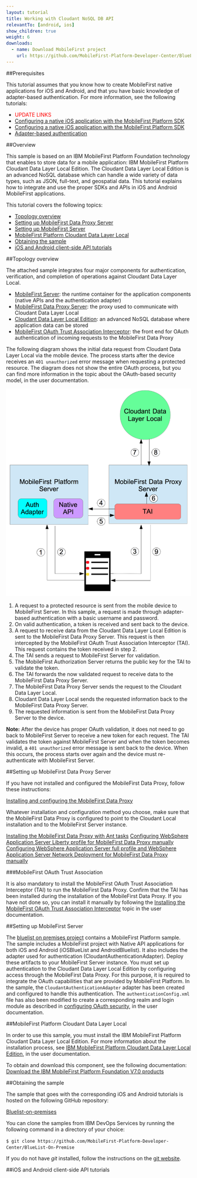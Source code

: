 ```yaml
---
layout: tutorial
title: Working with Cloudant NoSQL DB API
relevantTo: [android, ios]
show_children: true
weight: 6
downloads:
  - name: Download MobileFirst project
    url: https://github.com/MobileFirst-Platform-Developer-Center/BlueList-On-Premise
---
```



##Prerequisites

This tutorial assumes that you know how to create MobileFirst native applications for iOS and Android, and that you have basic knowledge of adapter-based authentication. For more information, see the following tutorials:

* <span style="color:red">UPDATE LINKS</span>
* [Configuring a native iOS application with the MobileFirst Platform SDK](../../configuring-the-mfpf-sdk/configuring-a-native-ios-application-with-the-mfp-sdk/)
* [Configuring a native iOS application with the MobileFirst Platform SDK](../../configuring-the-mfpf-sdk/configuring-a-native-android-application-with-the-mfp-sdk/)
* [Adapter-based authentication](../../authentication-security/adapter-based-authentication/)


##Overview

This sample is based on an IBM MobileFirst Platform Foundation technology that enables to store data for a mobile application: IBM MobileFirst Platform Cloudant Data Layer Local Edition. The Cloudant Data Layer Local Edition is an advanced NoSQL database which can handle a wide variety of data types, such as JSON, full-text, and geospatial data. This tutorial explains how to integrate and use the proper SDKs and APIs in iOS and Android MobileFirst applications.

This tutorial covers the following topics:

* [Topology overview](#topology-overview)
* [Setting up MobileFirst Data Proxy Server](#setting-up-mobilefirst-data-proxy-server)
* [Setting up MobileFirst Server](#setting-up-mobilefirst-server)
* [MobileFirst Platform Cloudant Data Layer Local](#mobilefirst-platform-cloudant-data-layer-local)
* [Obtaining the sample](#obtaining-the-sample)
* [iOS and Android client-side API tutorials](#ios-and-android-client-side-api-tutorials)


##Topology overview

The attached sample integrates four major components for authentication, verification, and completion of operations against Cloudant Data Layer Local.

* [MobileFirst Server](#mfpServer): the runtime container for the application components (native APIs and the authentication adapter)
* [MobileFirst Data Proxy Server](#dataProxy): the proxy used to communicate with Cloudant Data Layer Local
* [Cloudant Data Layer Local Edition](#cloudant): an advanced NoSQL database where application data can be stored
* [MobileFirst OAuth Trust Association Interceptor](#tai): the front end for OAuth authentication of incoming requests to the MobileFirst Data Proxy

The following diagram shows the initial data request from Cloudant Data Layer Local via the mobile device. The process starts after the device receives an `401 unauthorized` error message when requesting a protected resource. The diagram does not show the entire OAuth process, but you can find more information in the topic about the OAuth-based security model, in the user documentation.

![BlueList Topology](bluelist-topology.png "BlueList Topology")

1. A request to a protected resource is sent from the mobile device to MobileFirst Server. In this sample, a request is made through adapter-based authentication with a basic username and password.
2. On valid authentication, a token is received and sent back to the device.
3. A request to receive data from the Cloudant Data Layer Local Edition is sent to the MobileFirst Data Proxy Server. This request is then intercepted by the MobileFirst OAuth Trust Association Interceptor (TAI). This request contains the token received in step 2.
4. The TAI sends a request to MobileFirst Server for validation.
5. The MobileFirst Authorization Server returns the public key for the TAI to validate the token.
6. The TAI forwards the now validated request to receive data to the MobileFirst Data Proxy Server.
7. The MobileFirst Data Proxy Server sends the request to the Cloudant Data Layer Local.
8. Cloudant Data Layer Local sends the requested information back to the MobileFirst Data Proxy Server.
9. The requested information is sent from the MobileFirst Data Proxy Server to the device.

**Note:** After the device has proper OAuth validation, it does not need to go back to MobileFirst Server to receive a new token for each request. The TAI validates the token against MobileFirst Server and when the token becomes invalid, a `401 unauthorized` error message is sent back to the device.  When this occurs, the process starts over again and the device must re-authenticate with MobileFirst Server.


##Setting up MobileFirst Data Proxy Server

If you have not installed and configured the MobileFirst Data Proxy, follow these instructions:

[Installing and configuring the MobileFirst Data Proxy](http://ibm.biz/knowctr#SSHS8R_7.0.0/com.ibm.worklight.installconfig.doc/install_config/t_installing_imf_datastore.html)

Whatever installation and configuration method you choose, make sure that the MobileFirst Data Proxy is configured to point to the Cloudant Local installation and to the MobileFirst Server instance.

[Installing the MobileFirst Data Proxy with Ant tasks](http://ibm.biz/knowctr#SSHS8R_7.0.0/com.ibm.worklight.installconfig.doc/install_config/t_install_datastore_ant_tasks.html)
[Configuring WebSphere Application Server Liberty profile for MobileFirst Data Proxy manually](http://ibm.biz/knowctr#SSHS8R_7.0.0/com.ibm.worklight.installconfig.doc/install_config/t_install_datastore_man_config_liberty.html)
[Configuring WebSphere Application Server full profile and WebSphere Application Server Network Deployment for MobileFirst Data Proxy manually](http://ibm.biz/knowctr#SSHS8R_7.0.0/com.ibm.worklight.installconfig.doc/install_config/t_install_datastore_man_config_was.html)


###MobileFirst OAuth Trust Association 

It is also mandatory to install the MobileFirst OAuth Trust Association Interceptor (TAI) to run the MobileFirst Data Proxy. Confirm that the TAI has been installed during the installation of the MobileFirst Data Proxy. If you have not done so, you can install it manually by following the [Installing the MobileFirst OAuth Trust Association Interceptor](http://ibm.biz/knowctr#SSHS8R_7.0.0/com.ibm.worklight.installconfig.doc/install_config/t_install_datastore_man_was_TAI.html") topic in the user documentation.


##Setting up MobileFirst Server

The [bluelist on premises project](https://github.com/MobileFirst-Platform-Developer-Center/BlueList-On-Premise) contains a MobileFirst Platform sample. The sample includes a MobileFirst project with Native API applications for both iOS and Android (iOSBlueList and AndroidBluelist). It also includes the adapter used for authentication (CloudantAuthenticationAdapter). Deploy these artifacts to your MobileFirst Server instance.
You must set up authentication to the Cloudant Data Layer Local Edition by configuring access through the MobileFirst Data Proxy. For this purpose, it is required to integrate the OAuth capabilities that are provided by MobileFirst Platform.
In the sample, the `CloudantAuthenticationAdapter` adapter has been created and configured to handle this authentication. The `authenticationConfig.xml` file has also been modified to create a corresponding realm and login module as described in [configuring OAuth security](http://ibm.biz/knowctr#SSHS8R_7.0.0/com.ibm.worklight.dev.doc/cloud/data/t_data_cloudantsec.html#oauth), in the user documentation.


##MobileFirst Platform Cloudant Data Layer Local

In order to use this sample, you must install the IBM MobileFirst Platform Cloudant Data Layer Local Edition. For more information about the installation process, see [IBM MobileFirst Platform Cloudant Data Layer Local Edition](http://www-01.ibm.com/support/knowledgecenter/SSTPQH_1.0.0/com.ibm.cloudant.local.install.doc/topics/clinstall_cloudant_local_overview.html), in the user documentation.

To obtain and download this component, see the following documentation:<br />
[Download the IBM MobileFirst Platform Foundation V7.0 products](http://www.ibm.com/support/docview.wss?uid=swg24039278)


##Obtaining the sample

The sample that goes with the corresponding iOS and Android tutorials is hosted on the following GitHub repository:

[Bluelist-on-premises](https://github.com/MobileFirst-Platform-Developer-Center/BlueList-On-Premise")

You can clone the samples from IBM DevOps Services by running the following command in a directory of your choice:

`$ git clone https://github.com/MobileFirst-Platform-Developer-Center/BlueList-On-Premise`

If you do not have *git* installed, follow the instructions on the [git website](http://git-scm.com/downloads).


##iOS and Android client-side API tutorials